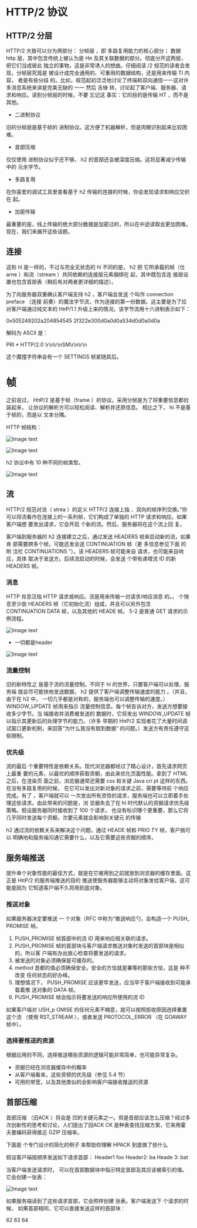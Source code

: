 # HTTP/2 协议

## HTTP/2 分层

HTTP/2 大致可以分为两部分： 分帧层 ，即 多路复用能力的核心部分； 数据 http 层，其中包含传统上被认为是 Hπ 及其关联数据的部分。彻底分开这两层，把它们当成彼此
独立的事物，这是非常诱人的想曲。仔细阅读 /2 规范的读者会发现，分帧层究竟是
被设计成完全通用的、可重用的数据结构，还是用来传输 TI 内容， 者是有些分歧
的。比如，规范起初泛泛地讨论了终端和双向通信一一这对许多消息系统来讲是完美无缺的 一一
然后 舌锋 转，讨论起了客户端、服务器、请求和响应。读到分帧层的时候，不要
忘记这 事实：它的目的是传输 HT ，而不是其他。

* 二进制协议

旧的分帧层是基于帧的 进制协议。这方便了机器解析，但是肉眼识别起来比较困难。

* 首部压缩

仅仅使用 进制协议似乎还不够， h2 的首部还会被深度压缩。这将显著减少传输中的
元余字节。

* 多路复用

在你喜爱的调试工具里查看基于 h2 传输的连接的时候，你会发现请求和晌应交织在 起。

* 加密传输

最重要的是，线上传输的绝大部分数据是加密过的，所以在中途读取会更加困难。
现在，我们来展开这些话题。

## 连接

这和 hl 是一样的，不过与完全无状态的 hl 不同的是， h2 把
它所承载的帧（仕arne ）和流（stream ）共同依赖的连接层元素捆绑在 起，其中既包含连
接层设置也包含首部表（稍后有对两者更详细的描述）。

为了向服务器双重确认客户端支持 h2 ，客户端会发送 个叫作 connection preface （连接
前奏）的魔法字节流，作为连接的第一份数据。这主要是为了应对客户端通过纯文本的
HπP/1.1 升级上来的情况。该字节流用十六进制表示如下：

0x505249202a204854545 2f322e300d0a0d0a534d0d0a0d0a

解码为 ASCII 是：

PRI * HTTP/2.0 \r\n\r\nSM\r\n\r\n

这个魔撞字符串会有一个 SETTINGS 帧紧随其后。

# 帧

之前说过， HπP/2 是基于帧（frame ）的协议。采用分帧是为了将重要信息都封装起来，
让协议的解析方可以轻松阅读、解析井还原信息。 相比之下， hl 不是基于帧的，而是以
文本分隅。

HTTP 帧结构：

![Image text](/images2/1648624621(1).png)

![Image text](/images2/1648624772(1).png)

h2 协议中有 10 种不同的帧类型。

![Image text](/images2/1648624863(1).png)

## 流

HTTP/2 规范对流（ strea ）的定义 HTTP/2 连接上独 、双向的帧序列交换。”你
可以将流看作在连接上的一系列帧，它们构成了单独的 HTTP 请求和响应。如果客户端想
要发出请求，它会开启 个新的流。然后，服务器将在这个流上回 复。

客户端到服务器的 h2 连接建立之后，通过发送 HEADERS 帧来启动新的流，如果肯
部需要跨多个帧，可能还发会送 CONTINUATION 帧（更 多信息参见下面 的附 注栏
CONTINUATIONS ”）。该 HEADERS 帧可能来自 请求，也可能来自响应，具体
取决于发送方。后续流启动的时候，会发送 个带有递增流 ID 的新 HEADERS 帧。

### 消息

HTTP 肖息泛指 HTTP 请求或响应。流是用来传输一对请求/响应消息 的。。 个悄息至少囱 HEADERS 帧（它初始化流）组成，井且可以另外包含
CONTINUATION DATA 帧，以及其他的 HEADE 帧。 5-2 是普通 GET 请求的示
例流程。

![Image text](/images2/1648625021(1).png)

* 一切都是header

![Image text](/images2/1648625171(1).png)

### 流量控制

旧的新特性之 是基于流的流量控制。不同于 hl 的世界，只要客户端可以处理，服务端
就会尽可能快地发送数据， h2 提供了客户端调整传输速度的能力 。（并且，由于在 h2 中，
一切几乎都是对称的，服务端也可以调整传输的速度。） WINDOW_UPDATE 帧用来指示
流量控制信息。每个帧告诉对方，发送方想要接收多少字节。当 端接收井消费被发送的
数据时，它将发出 WINDOW_UPDATE 帧以指示其更新后的处理字节的能力。（许多
早期的 HπP/2 实现者花了大量时间调试窗口更新机制，来回答“为什么我没有取到数据”
的问题。）发送方有责任遵守这些限制。

### 优先级

流的最后 个重要特性是依赖关系。现代浏览器都经过了精心设计，首先请求网页上最重
要的元素，以最优的顺序获取资橱，由此来优化页面性能。拿到了 HTML 之后，在渲染页
面之前，浏览器通常还需要 css 和关键 Java cri pt 这样的东西。在没有多路复用的时候，
在它可以发出对新对象的请求之前，需要等待前 个响应完成。有了 ，客户端就可以
一次发出所有资惊的请求，服务端也可以立即着手处理这些请求。由此带来的问题是，浏
览器失去了在 hl 时代默认的资掘请求优先级策略。假设服务器同时接收到了 100 个请求，
也没有标识哪个更重要，那么它将几乎同时发送每个资橱，次要元素就会影响到关键元
的传输

h2 通过流的依赖关系来解决这个问题。通过 HEADE 帧和 PRIO TY 帧，客户揣可以
明确地和服务端沟通它需要什么，以及它需要这些资掘的顺序。

## 服务端推送

提升单个对象性能的最佳方式，就是在它被用到之前就放到浏览器的缓存里面。这正是
HπP/2 的服务端推送的目的 推送使服务器能够主动将对象发给客户端，这可能是因为
它知道客户端不久将用到底对象。

### 推送对象

如果服务器决定要推送 一 个对象（RFC 中称为“推送响应勺，会构造一个 PUSH_
PROMISE 帧。

1. PUSH_PROMISE 帧首部中的流 ID 用来响应相关联的请求。
2. PUSH_PROMISE 帧的首部块与客户端请求推送对象时发送的首部块是相似的。所以客
户端有办出放心检查将要发送的请求。
3. 被发送的对象必须确保是可缓存的。
4. method 首都的值必须确保安全。安全的方怯就是署等的那些方怯，这是 种不改变
任何状态的好办峰。
5. 理想情况下， PUSH_PROMISE 应该更早发送，应当早于客户端接收到可能承载着推
送对象的 DATA 帧。
6. PUSH_PROMISE 帧会指示将要发送的响应所使用的流 ID

如果客户端对 USH_p OMISE 的任何元素不楠意，就可以按照拒收原因选择重置这个流
（使用 RST_STREAM ），或者发送 PROTOCOL_ERROR （在 GOAWAY 帧中）。

### 选择要推送的资源

根据应用的不同，选择推送哪些资源的逻辑可能非常简单，也可能异常复杂。

* 资掘已经在浏览器缓存中的概率
* 从客户端看来，这些资顿的优先级（参见 5.4 节）
* 可用的带宽，以及其他类似的会影响客户端接收推送的资源

## 首部压缩

首部压缩 （旧ACK ）将会是 凹的关键元素之一。但是首部应该怎么压缩？经过多次创新性的思考和讨论，人们提出了回ACK CK 是种表查找压缩方案，它来用霍夫曼编码获得接近 GZIP 压缩率。

下面是 个专门设计的简化的例子 来帮助你理解 HPACK 到底做了些什么

假设客户端按顺序发送如下请求首部：
Header1 foo 
Header2: ba
Heade 3: bat

当客户端发送请求时， 可以在首部数据块中指示特定首部及其应该被索引的值。它会创建一张表：


![Image text](/images2/1648625815(1).png)

如果服务端读到了这些请求首部，它会照样创建 张表。客户端发送下 个请求的时候，
如果首部相同，它可以直接发送这样的首部块：

62 63 64